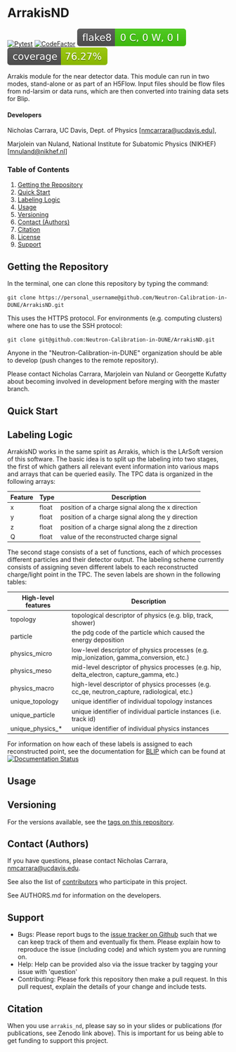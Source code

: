# ArrakisND

[![Pytest](https://github.com/Neutron-Calibration-in-DUNE/ArrakisND/actions/workflows/test_package.yml/badge.svg?branch=master)](https://github.com/Neutron-Calibration-in-DUNE/ArrakisND/actions/workflows/test.yml)
[![CodeFactor](https://www.codefactor.io/repository/github/neutron-calibration-in-dune/arrakisnd/badge)](https://www.codefactor.io/repository/github/neutron-calibration-in-dune/arrakisnd)
[![Flake8 Status](./.reports/flake8/flake8-badge.svg?dummy=8484744)](./.reports/flake8/index.html)
[![Coverage Status](./.reports/coverage/coverage-badge.svg?dummy=8484744)](./.reports/coverage/index.html)

Arrakis module for the near detector data. This module can run in two modes, stand-alone or as part of an H5Flow. Input files should be flow files from nd-larsim or data runs, which are then converted into training data sets for Blip. 

#### Developers
Nicholas Carrara, UC Davis, Dept. of Physics [nmcarrara@ucdavis.edu],

Marjolein van Nuland, National Institute for Subatomic Physics (NIKHEF)[mnuland@nikhef.nl]

### Table of Contents

1. [ Getting the Repository ](#get)
2. [ Quick Start ](#quickstart)
3. [ Labeling Logic ](#labelinglogic)
4. [ Usage ](#usage)
5. [ Versioning ](#versions)
6. [ Contact (Authors) ](#contact)
7. [ Citation ](#citation)
8. [ License ](#license)
9. [ Support ](#support)

<a name="get"></a>
## Getting the Repository

In the terminal, one can clone this repository by typing the command:

`git clone https://personal_username@github.com/Neutron-Calibration-in-DUNE/ArrakisND.git`

This uses the HTTPS protocol. For environments (e.g. computing clusters) where one has to use the SSH protocol:

`git clone git@github.com:Neutron-Calibration-in-DUNE/ArrakisND.git`

Anyone in the "Neutron-Calibration-in-DUNE" organization should be able to develop (push changes to the remote repository).

Please contact Nicholas Carrara, Marjolein van Nuland or Georgette Kufatty about becoming involved in development before merging with the master branch. 

<a name="quickstart"></a>
## Quick Start

<a name="labelinglogic"></a>
## Labeling Logic
ArrakisND works in the same spirit as Arrakis, which is the LArSoft version of this software.  The basic idea is to split up the labeling into two stages, the first of which gathers all relevant event information into various maps and arrays that can be queried easily.  The TPC data is organized in the following arrays:

| Feature | Type | Description |
| ------- | ---- | ----------- |
| x | float | position of a charge signal along the x direction | 
| y | float | position of a charge signal along the y direction |
| z | float | position of a charge signal along the z direction |
| Q | float | value of the reconstructed charge signal |

The second stage consists of a set of functions, each of which processes different particles and their detector output.  The labeling scheme currently consists of assigning seven different labels to each reconstructed charge/light point in the TPC.  The seven labels are shown in the following tables:

| High-level features | Description |
|---------------------|-------------|
| topology            | topological descriptor of physics (e.g. blip, track, shower) |
| particle            | the pdg code of the particle which caused the energy deposition |
| physics_micro       | low-level descriptor of physics processes (e.g. mip_ionization, gamma_conversion, etc.) |
| physics_meso        | mid-level descriptor of physics processes (e.g. hip, delta_electron, capture_gamma, etc.) |
| physics_macro       | high-level descriptor of physics processes (e.g. cc_qe, neutron_capture, radiological, etc.) |
| unique_topology     | unique identifier of individual topology instances |
| unique_particle     | unique identifier of individual particle instances (i.e. track id) |
| unique_physics_*    | unique identifier of individual physics instances |

For information on how each of these labels is assigned to each reconstructed point, see the documentation for [BLIP](https://github.com/Neutron-Calibration-in-DUNE/Blip) which can be found at [![Documentation Status](https://readthedocs.org/projects/blip-dune/badge/?version=latest)](https://blip-dune.readthedocs.io/en/latest/?badge=latest)

<a name="usage"></a>
## Usage

<a name="versions"></a>
## Versioning
For the versions available, see the [tags on this repository](https://github.com/Neutron-Calibration-in-DUNE/ArrakisND/tags). 
   
<a name="contact"></a>
## Contact (Authors)
If you have questions, please contact Nicholas Carrara, nmcarrara@ucdavis.edu.

See also the list of [contributors](https://github.com/orgs/Neutron-Calibration-in-DUNE/people) who participate in this project.

See AUTHORS.md for information on the developers.

<a name="support"></a>
## Support

* Bugs: Please report bugs to the [issue tracker on Github](https://github.com/Neutron-Calibration-in-DUNE/ArrakisND/issues) such that we can keep track of them and eventually fix them.  Please explain how to reproduce the issue (including code) and which system you are running on.
* Help: Help can be provided also via the issue tracker by tagging your issue with 'question'
* Contributing:  Please fork this repository then make a pull request.  In this pull request, explain the details of your change and include tests.
   
<a name="citation"></a>
## Citation

When you use `arrakis_nd`, please say so in your slides or publications (for publications, see Zenodo link above).  This is important for us being able to get funding to support this project.
